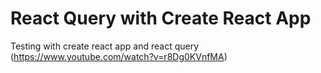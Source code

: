 # React Query with Create React App
Testing with create react app and react query (https://www.youtube.com/watch?v=r8Dg0KVnfMA)
